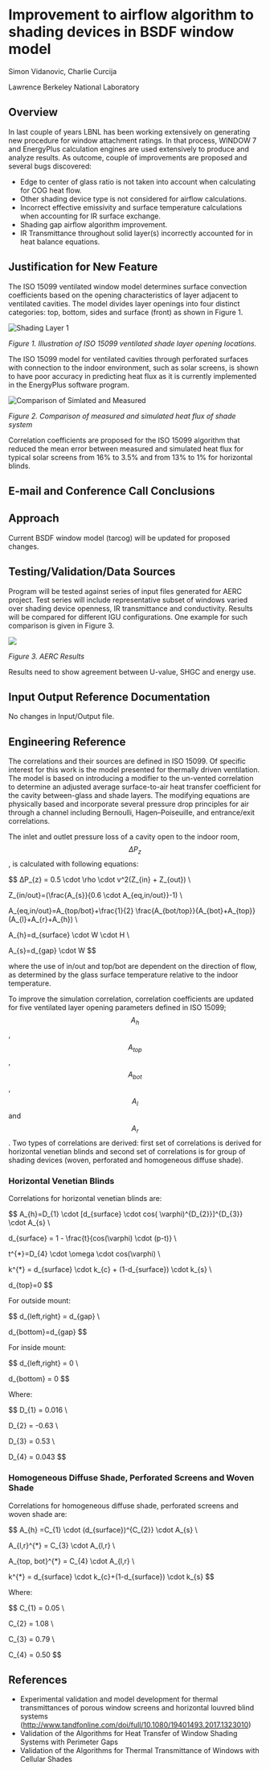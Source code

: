 # Improvement to airflow algorithm to shading devices in BSDF window model

Simon Vidanovic, Charlie Curcija

Lawrence Berkeley National Laboratory

## Overview

In last couple of years LBNL has been working extensively on generating new procedure for window attachment ratings. In that process, WINDOW 7 and EnergyPlus calculation engines are used extensively to produce and analyze results. As outcome, couple of improvements are proposed and several bugs discovered:

- Edge to center of glass ratio is not taken into account when calculating for COG heat flow.
- Other shading device type is not considered for airflow calculations.
- Incorrect effective emissivity and surface temperature calculations when accounting for IR surface exchange.
- Shading gap airflow algorithm improvement.
- IR Transmittance throughout solid layer(s) incorrectly accounted for in heat balance equations.

## Justification for New Feature

The ISO 15099 ventilated window model determines surface convection coefficients based on the opening characteristics of layer adjacent to ventilated cavities. The model divides layer openings into four distinct categories: top, bottom, sides and surface (front) as shown in Figure 1.

![Shading Layer 1](AERC_Figures/Shading_Layer_1-small.png)

*Figure 1. Illustration of ISO 15099 ventilated shade layer opening locations.*

The ISO 15099 model for ventilated cavities through perforated surfaces with connection to the indoor environment, such as solar screens, is shown to have poor accuracy in predicting heat flux as it is currently implemented in the EnergyPlus software program.

![Comparison of Simlated and Measured](AERC_Figures/Comparison_of_Simlated_and_Measured.jpeg)

*Figure 2. Comparison of measured and simulated heat flux of shade system*

Correlation coefficients are proposed for the ISO 15099 algorithm that reduced the mean error between measured and simulated heat flux for typical solar screens from 16% to 3.5% and from 13% to 1% for horizontal blinds.

## E-mail and Conference Call Conclusions

## Approach

Current BSDF window model (tarcog) will be updated for proposed changes.

## Testing/Validation/Data Sources

Program will be tested against series of input files generated for AERC project. Test series will include representative subset of windows varied over shading device openness, IR transmittance and conductivity. Results will be compared for different IGU configurations. One example for such comparison is given in Figure 3.

![](AERC_Figures/AERC_Results.png)

*Figure 3. AERC Results*

Results need to show agreement between U-value, SHGC and energy use.

## Input Output Reference Documentation

No changes in Input/Output file.

## Engineering Reference

The correlations and their sources are defined in ISO 15099. Of specific interest for this work is the model presented for thermally driven ventilation. The model is based on introducing a modifier to the un-vented correlation to determine an adjusted average surface-to-air heat transfer coefficient for the cavity between-glass and shade layers. The modifying equations are physically based and incorporate several pressure drop principles for air through a channel including Bernoulli, Hagen–Poiseuille, and entrance/exit correlations.

The inlet and outlet pressure loss of a cavity open to the indoor room, $$ΔP_{z}$$, is calculated with following equations:

$$
ΔP_{z} = 0.5 \cdot \rho \cdot v^2(Z_{in} + Z_{out}) \\

Z_{in/out}=(\frac{A_{s}}{0.6 \cdot A_{eq,in/out}}-1) \\

A_{eq,in/out}=A_{top/bot}+\frac{1}{2} \frac{A_{bot/top}}{A_{bot}+A_{top}} (A_{l}+A_{r}+A_{h}) \\

A_{h}=d_{surface} \cdot W \cdot H \\

A_{s}=d_{gap} \cdot W
$$

where the use of in/out and top/bot are dependent on the direction of flow, as determined by the glass surface temperature relative to the indoor temperature.

To improve the simulation correlation, correlation coefficients are updated for five ventilated layer opening parameters defined in ISO 15099; $$A_{h}$$, $$A_{top}$$, $$A_{bot}$$, $$A_{l}$$ and $$A_{r}$$. Two types of correlations are derived: first set of correlations is derived for horizontal venetian blinds and second set of correlations is for group of shading devices (woven, perforated and homogeneous diffuse shade).

### Horizontal Venetian Blinds

Correlations for horizontal venetian blinds are:

$$
A_{h}=D_{1} \cdot [d_{surface} \cdot cos( \varphi)^{D_{2}}]^{D_{3}} \cdot A_{s} \\

d_{surface} = 1 - \frac{t}{cos(\varphi) \cdot (p-t)} \\

t^{*}=D_{4} \cdot \omega \cdot cos(\varphi) \\

k^{*} = d_{surface} \cdot k_{c} + (1-d_{surface}) \cdot k_{s} \\

d_{top}=0
$$

For outside mount:

$$
d_{left,right} = d_{gap} \\

d_{bottom}=d_{gap}
$$

For inside mount:

$$
d_{left,right} = 0 \\

d_{bottom} = 0
$$

Where:

$$
D_{1} = 0.016 \\

D_{2} = -0.63 \\

D_{3} = 0.53 \\

D_{4} = 0.043
$$

### Homogeneous Diffuse Shade, Perforated Screens and Woven Shade

Correlations for homogeneous diffuse shade, perforated screens and woven shade are:

$$
A_{h} =C_{1} \cdot (d_{surface})^{C_{2}} \cdot A_{s} \\

A_{l,r}^{*} = C_{3} \cdot A_{l,r} \\

A_{top, bot}^{*} = C_{4} \cdot A_{l,r} \\

k^{*} = d_{surface} \cdot k_{c}+(1-d_{surface}) \cdot k_{s}
$$

Where:

$$
C_{1} = 0.05 \\

C_{2} = 1.08 \\

C_{3} = 0.79 \\

C_{4} = 0.50
$$

## References

- Experimental validation and model development for thermal transmittances of porous window screens and horizontal louvred blind systems (http://www.tandfonline.com/doi/full/10.1080/19401493.2017.1323010)
- Validation of the Algorithms for Heat Transfer of Window Shading Systems with Perimeter Gaps
- Validation of the Algorithms for Thermal Transmittance of Windows with Cellular Shades

